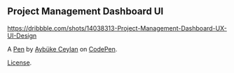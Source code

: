 Project Management Dashboard UI
-------------------------------
https://dribbble.com/shots/14038313-Project-Management-Dashboard-UX-UI-Design

A [Pen](https://codepen.io/aybukeceylan/pen/OJRNbZp) by [Aybüke Ceylan](https://codepen.io/aybukeceylan) on [CodePen](https://codepen.io).

[License](https://codepen.io/license/pen/OJRNbZp).